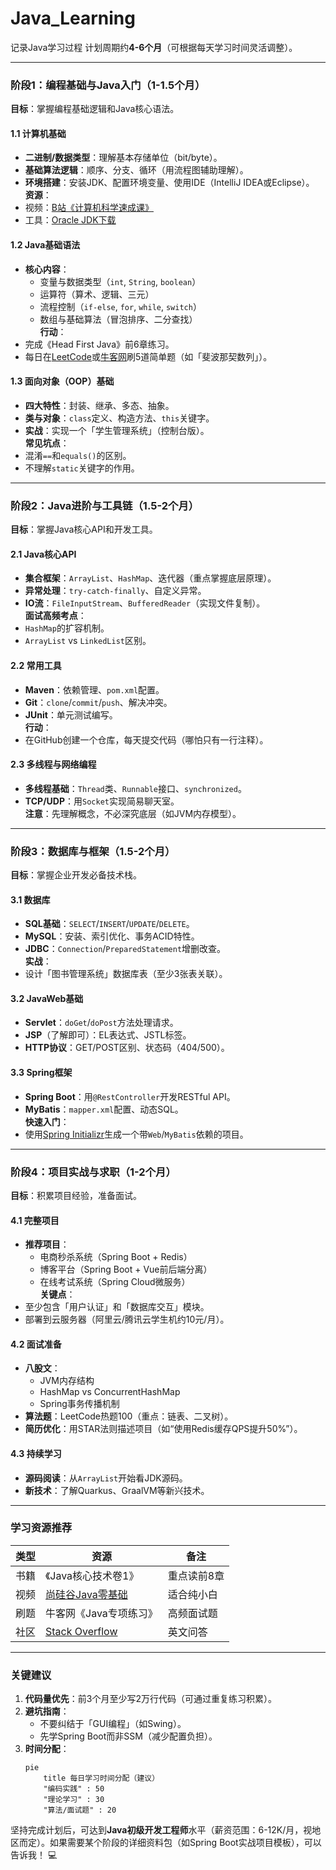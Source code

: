 # Java_Learning
记录Java学习过程
计划周期约**4-6个月**（可根据每天学习时间灵活调整）。

---

### **阶段1：编程基础与Java入门（1-1.5个月）**
**目标**：掌握编程基础逻辑和Java核心语法。  
#### **1.1 计算机基础**
- **二进制/数据类型**：理解基本存储单位（bit/byte）。  
- **基础算法逻辑**：顺序、分支、循环（用流程图辅助理解）。  
- **环境搭建**：安装JDK、配置环境变量、使用IDE（IntelliJ IDEA或Eclipse）。  
**资源**：  
- 视频：[B站《计算机科学速成课》](https://www.bilibili.com/video/BV1EW411u7th)  
- 工具：[Oracle JDK下载](https://www.oracle.com/java/technologies/javase-downloads.html)  

#### **1.2 Java基础语法**
- **核心内容**：  
  - 变量与数据类型（`int`, `String`, `boolean`）  
  - 运算符（算术、逻辑、三元）  
  - 流程控制（`if-else`, `for`, `while`, `switch`）  
  - 数组与基础算法（冒泡排序、二分查找）  
**行动**：  
- 完成《Head First Java》前6章练习。  
- 每日在[LeetCode](https://leetcode.com/)或[牛客网](https://www.nowcoder.com/)刷5道简单题（如「斐波那契数列」）。  

#### **1.3 面向对象（OOP）基础**
- **四大特性**：封装、继承、多态、抽象。  
- **类与对象**：`class`定义、构造方法、`this`关键字。  
- **实战**：实现一个「学生管理系统」（控制台版）。  
**常见坑点**：  
- 混淆`==`和`equals()`的区别。  
- 不理解`static`关键字的作用。  

---

### **阶段2：Java进阶与工具链（1.5-2个月）**
**目标**：掌握Java核心API和开发工具。  
#### **2.1 Java核心API**
- **集合框架**：`ArrayList`、`HashMap`、迭代器（重点掌握底层原理）。  
- **异常处理**：`try-catch-finally`、自定义异常。  
- **IO流**：`FileInputStream`、`BufferedReader`（实现文件复制）。  
**面试高频考点**：  
- `HashMap`的扩容机制。  
- `ArrayList` vs `LinkedList`区别。  

#### **2.2 常用工具**
- **Maven**：依赖管理、`pom.xml`配置。  
- **Git**：`clone`/`commit`/`push`、解决冲突。  
- **JUnit**：单元测试编写。  
**行动**：  
- 在GitHub创建一个仓库，每天提交代码（哪怕只有一行注释）。  

#### **2.3 多线程与网络编程**
- **多线程基础**：`Thread`类、`Runnable`接口、`synchronized`。  
- **TCP/UDP**：用`Socket`实现简易聊天室。  
**注意**：先理解概念，不必深究底层（如JVM内存模型）。  

---

### **阶段3：数据库与框架（1.5-2个月）**
**目标**：掌握企业开发必备技术栈。  
#### **3.1 数据库**
- **SQL基础**：`SELECT`/`INSERT`/`UPDATE`/`DELETE`。  
- **MySQL**：安装、索引优化、事务ACID特性。  
- **JDBC**：`Connection`/`PreparedStatement`增删改查。  
**实战**：  
- 设计「图书管理系统」数据库表（至少3张表关联）。  

#### **3.2 JavaWeb基础**
- **Servlet**：`doGet`/`doPost`方法处理请求。  
- **JSP**（了解即可）：EL表达式、JSTL标签。  
- **HTTP协议**：GET/POST区别、状态码（404/500）。  

#### **3.3 Spring框架**
- **Spring Boot**：用`@RestController`开发RESTful API。  
- **MyBatis**：`mapper.xml`配置、动态SQL。  
**快速入门**：  
- 使用[Spring Initializr](https://start.spring.io/)生成一个带`Web`/`MyBatis`依赖的项目。  

---

### **阶段4：项目实战与求职（1-2个月）**
**目标**：积累项目经验，准备面试。  
#### **4.1 完整项目**
- **推荐项目**：  
  - 电商秒杀系统（Spring Boot + Redis）  
  - 博客平台（Spring Boot + Vue前后端分离）  
  - 在线考试系统（Spring Cloud微服务）  
**关键点**：  
- 至少包含「用户认证」和「数据库交互」模块。  
- 部署到云服务器（阿里云/腾讯云学生机约10元/月）。  

#### **4.2 面试准备**
- **八股文**：  
  - JVM内存结构  
  - HashMap vs ConcurrentHashMap  
  - Spring事务传播机制  
- **算法题**：LeetCode热题100（重点：链表、二叉树）。  
- **简历优化**：用STAR法则描述项目（如“使用Redis缓存QPS提升50%”）。  

#### **4.3 持续学习**
- **源码阅读**：从`ArrayList`开始看JDK源码。  
- **新技术**：了解Quarkus、GraalVM等新兴技术。  

---

### **学习资源推荐**
| 类型 | 资源 | 备注 |
|------|------|------|
| 书籍 | 《Java核心技术卷1》 | 重点读前8章 |
| 视频 | [尚硅谷Java零基础](https://www.bilibili.com/video/BV1PY411e7J6) | 适合纯小白 |
| 刷题 | 牛客网《Java专项练习》 | 高频面试题 |
| 社区 | [Stack Overflow](https://stackoverflow.com/) | 英文问答 |

---

### **关键建议**
1. **代码量优先**：前3个月至少写2万行代码（可通过重复练习积累）。  
2. **避坑指南**：  
   - 不要纠结于「GUI编程」（如Swing）。  
   - 先学Spring Boot而非SSM（减少配置负担）。  
3. **时间分配**：  
   ```mermaid
   pie
       title 每日学习时间分配（建议）
       "编码实践" : 50
       "理论学习" : 30
       "算法/面试题" : 20
   ```

坚持完成计划后，可达到**Java初级开发工程师**水平（薪资范围：6-12K/月，视地区而定）。如果需要某个阶段的详细资料包（如Spring Boot实战项目模板），可以告诉我！ 💻
